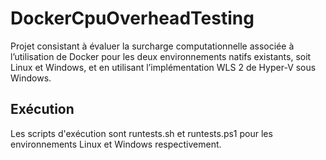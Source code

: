 # DockerCpuOverheadTesting
 Projet consistant à évaluer la surcharge computationnelle associée à l’utilisation de Docker pour les deux environnements natifs existants, soit Linux et Windows, et en utilisant l’implémentation WLS 2 de Hyper-V sous Windows. 

## Exécution

Les scripts d'exécution sont runtests.sh et runtests.ps1 pour les environnements Linux et Windows respectivement.
